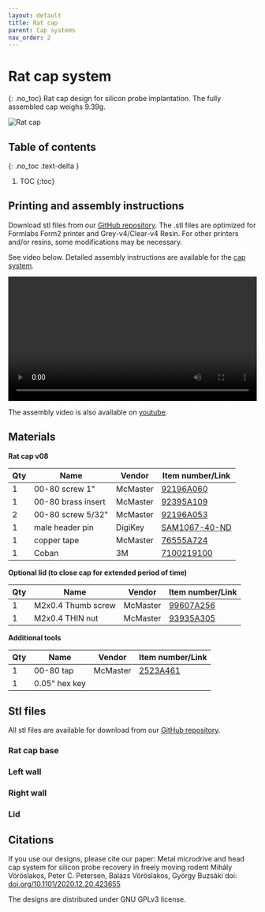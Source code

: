 ```yaml
---
layout: default
title: Rat cap
parent: Cap systems
nav_order: 2
---
```


# Rat cap system
{: .no_toc}
Rat cap design for silicon probe implantation. The fully assembled cap weighs 9.39g.

![Rat cap](https://buzsakilab.github.io/3d_print_designs/images/rat_cap.png)

## Table of contents
{: .no_toc .text-delta }

1. TOC
{:toc}

## Printing and assembly instructions 
Download stl files from our [GitHub repository](https://github.com/buzsakilab/3d_print_designs/tree/master/Rat_cap). The .stl files are optimized for Formlabs Form2 printer and Grey-v4/Clear-v4 Resin. For other printers and/or resins, some modifications may be necessary.

See video below. Detailed assembly instructions are available for the [cap system](https://github.com/buzsakilab/3d_print_designs/raw/master/Rat_cap/assembly_instructions_rat_cap_v8.pdf).

<video width="100%" height="auto" controls="controls">
  <source src="https://buzsakilab.com/3d_print_designs/Figure3-video1.mp4" type="video/mp4">
</video>

The assembly video is also available on [youtube](https://www.youtube.com/watch?v=SgM9TPhbf_Y).

## Materials

__Rat cap v08__

| Qty | Name | Vendor | Item number/Link |
|-----|------|--------|------------------|
| 1 | 00-80 screw 1" | McMaster | [92196A060](https://www.mcmaster.com/92196a060) | 
| 1 | 00-80 brass insert | McMaster | [92395A109](https://www.mcmaster.com/92395a109) | 
| 2 | 00-80 screw 5/32"  | McMaster | [92196A053](https://www.mcmaster.com/92196a053) | 
| 1 | male header pin | DigiKey | [SAM1067-40-ND](https://www.digikey.com/products/en?keywords=SAM1067-40-ND) | 
| 1 | copper tape | McMaster | [76555A724](https://www.mcmaster.com/76555A724/) | 
| 1 | Coban | 3M | [7100219100](https://www.3m.com/3M/en_US/company-us/all-3m-products/~/3M-Coban-Self-Adherent-Wrap-1583N-Neon-Rainbow-Pack-3-Inches-x-5-Yards-12-Bags-Case/?N=5002385+3288984430&preselect=3293786499&rt=rud) | 


__Optional lid (to close cap for extended period of time)__

| Qty | Name | Vendor | Item number/Link |
|-----|------|--------|------------------|
| 1 | M2x0.4 Thumb screw    | McMaster | [99607A256](https://www.mcmaster.com/99607a256) | 
| 1 | M2x0.4 THIN nut       | McMaster | [93935A305](https://www.mcmaster.com/93935a305) | 

__Additional tools__

| Qty | Name | Vendor | Item number/Link |
|-----|------|--------|------------------|
| 1 | 00-80 tap | McMaster | [2523A461](https://www.mcmaster.com/2523a461) | 
| 1 | 0.05" hex key | 

## Stl files
All stl files are available for download from our [GitHub repository](https://github.com/buzsakilab/3d_print_designs/tree/master/Rat_cap/stl_files). 

### Rat cap base

<script src="https://embed.github.com/view/3d/buzsakilab/3d_print_designs/master/Rat_cap/stl_files/rat_cap_base_v8.stl"></script>

### Left wall

<script src="https://embed.github.com/view/3d/buzsakilab/3d_print_designs/master/Rat_cap/stl_files/rat_cap_left_wall_v8.stl"></script>

### Right wall

<script src="https://embed.github.com/view/3d/buzsakilab/3d_print_designs/master/Rat_cap/stl_files/rat_cap_right_wall_v8.stl"></script>

### Lid

<script src="https://embed.github.com/view/3d/buzsakilab/3d_print_designs/master/Rat_cap/stl_files/rat_cap_top_v8.stl"></script>

## Citations
If you use our designs, please cite our paper: 
Metal microdrive and head cap system for silicon probe recovery in freely moving rodent Mihály Vöröslakos, Peter C. Petersen, Balázs Vöröslakos, György Buzsáki doi: [doi.org/10.1101/2020.12.20.423655](https://doi.org/10.1101/2020.12.20.423655)

The designs are distributed under GNU GPLv3 license.
